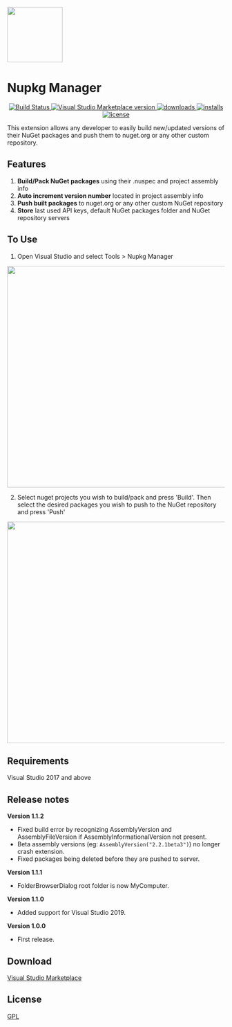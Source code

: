 ﻿﻿﻿﻿﻿<img src="https://raw.githubusercontent.com/MrPickles2009/NupkgManager/master/Images/nupkgManagerLogo.png" height="128px">

# Nupkg Manager

<p align="center">
	<a href="https://github.com/MrPickles2009/NupkgManager" rel="nofollow">
		<img src="https://img.shields.io/badge/build-passing-brightgreen.svg" alt="Build Status">
	</a>
  <a href="https://marketplace.visualstudio.com/items?itemName=BrokenCapoDevelopment.nupkgmanager">
		<img src="https://img.shields.io/visual-studio-marketplace/v/BrokenCapoDevelopment.nupkgmanager.svg" alt="Visual Studio Marketplace version">
	</a>
  <a href="https://marketplace.visualstudio.com/items?itemName=BrokenCapoDevelopment.nupkgmanager">
		<img src="https://img.shields.io/visual-studio-marketplace/d/BrokenCapoDevelopment.nupkgmanager.svg" alt="downloads">
	</a>
  <a href="https://marketplace.visualstudio.com/items?itemName=BrokenCapoDevelopment.nupkgmanager">
		<img src="https://img.shields.io/visual-studio-marketplace/i/BrokenCapoDevelopment.nupkgmanager.svg" alt="installs">
	</a>
  <a href="https://github.com/MrPickles2009/NupkgManager/blob/master/LICENSE">
		<img src="https://img.shields.io/github/license/MrPickles2009/NupkgManager.svg" alt="license">
	</a>
</p>

This extension allows any developer to easily build new/updated versions of their NuGet packages and push them to nuget.org or any other custom repository.

## Features
1. **Build/Pack NuGet packages** using their .nuspec and project assembly info
2. **Auto increment version number** located in project assembly info
3. **Push built packages** to nuget.org or any other custom NuGet repository
4. **Store** last used API keys, default NuGet packages folder and NuGet repository servers

## To Use
1. Open Visual Studio and select Tools > Nupkg Manager

<img src="https://raw.githubusercontent.com/MrPickles2009/NupkgManager/master/Images/1.png" height="512px">

2. Select nuget projects you wish to build/pack and press 'Build'. Then select the desired packages you wish to push to the NuGet repository and press 'Push'

<img src="https://raw.githubusercontent.com/MrPickles2009/NupkgManager/master/Images/2.png" height="512px">

## Requirements
Visual Studio 2017 and above

## Release notes
**Version 1.1.2**
- Fixed build error by recognizing AssemblyVersion and AssemblyFileVersion if AssemblyInformationalVersion not present.
- Beta assembly versions (eg: `AssemblyVersion("2.2.1beta3")`) no longer crash extension.
- Fixed packages being deleted before they are pushed to server.

**Version 1.1.1**
- FolderBrowserDialog root folder is now MyComputer.

**Version 1.1.0**
- Added support for Visual Studio 2019.

**Version 1.0.0**
- First release.

## Download

[Visual Studio Marketplace](https://marketplace.visualstudio.com/items?itemName=BrokenCapoDevelopment.nupkgmanager)

## License

[GPL](LICENSE)





